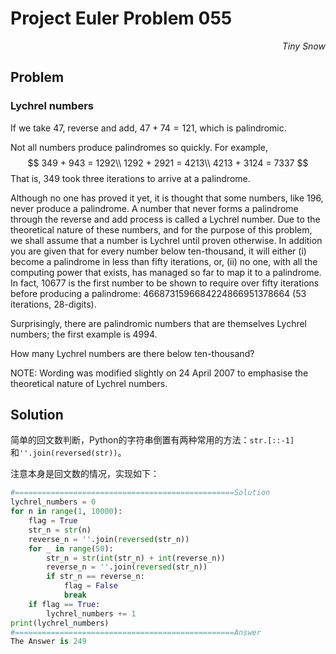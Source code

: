 # Project Euler	Problem 055

<p align="right"><i>Tiny Snow</i></p>



## Problem

### Lychrel numbers

If we take $47$, reverse and add, $47 + 74 = 121$, which is palindromic.

Not all numbers produce palindromes so quickly. For example,
$$
349 + 943 = 1292\\
1292 + 2921 = 4213\\
4213 + 3124 = 7337
$$
That is, $349$ took three iterations to arrive at a palindrome.

Although no one has proved it yet, it is thought that some numbers, like $196$, never produce a palindrome. A number that never forms a palindrome through the reverse and add process is called a Lychrel number. Due to the theoretical nature of these numbers, and for the purpose of this problem, we shall assume that a number is Lychrel until proven otherwise. In addition you are given that for every number below ten-thousand, it will either (i) become a palindrome in less than fifty iterations, or, (ii) no one, with all the computing power that exists, has managed so far to map it to a palindrome. In fact, 10677 is the first number to be shown to require over fifty iterations before producing a palindrome: $4668731596684224866951378664$ (53 iterations, 28-digits).

Surprisingly, there are palindromic numbers that are themselves Lychrel numbers; the first example is 4994.

How many Lychrel numbers are there below ten-thousand?

NOTE: Wording was modified slightly on 24 April 2007 to emphasise the theoretical nature of Lychrel numbers.



## Solution

简单的回文数判断，Python的字符串倒置有两种常用的方法：`str.[::-1]`和`''.join(reversed(str))`。

注意本身是回文数的情况，实现如下：

```python
#=================================================Solution
lychrel_numbers = 0
for n in range(1, 10000):
    flag = True
    str_n = str(n)
    reverse_n = ''.join(reversed(str_n))
    for _ in range(50):
        str_n = str(int(str_n) + int(reverse_n))
        reverse_n = ''.join(reversed(str_n))
        if str_n == reverse_n:
            flag = False
            break
    if flag == True:
        lychrel_numbers += 1
print(lychrel_numbers)
#=================================================Answer
The Answer is 249
```

